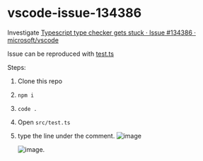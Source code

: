 # vscode-issue-134386
Investigate [Typescript type checker gets stuck · Issue #134386 · microsoft/vscode](https://github.com/microsoft/vscode/issues/134386)


Issue can be reproduced with [test.ts](./src/test.ts)

Steps:
1. Clone this repo
2. `npm i`
3. `code .`
4. Open `src/test.ts`
5. type the line under the comment.
    ![image](https://user-images.githubusercontent.com/3740137/136027060-826c0e51-7ae8-4c78-9f69-4f662a7b2694.png)

    ![image](https://user-images.githubusercontent.com/3740137/136027160-3ee04248-6ac0-4d8d-a55d-8b03774b4d64.png). 

